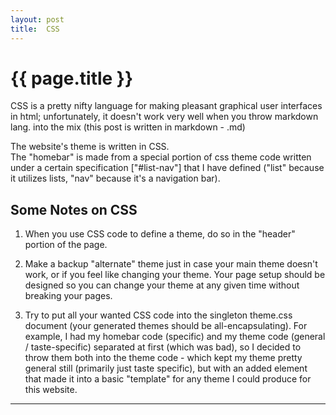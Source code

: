 ```yaml
---
layout: post
title:  CSS
---
```


{{ page.title }}
================

CSS is a pretty nifty language for making pleasant graphical user interfaces in html; unfortunately,
it doesn't work very well when you throw markdown lang. into the mix (this post is written in markdown - .md)

The website's theme is written in CSS.  
The "homebar" is made from a special portion of css theme code written under a certain specification ["#list-nav"] 
that I have defined ("list" because it utilizes lists, "nav" because it's a navigation bar).  

Some Notes on CSS
-----------------
1. When you use CSS code to define a theme, do so in the "header" portion of the page.

2. Make a backup "alternate" theme just in case your main theme doesn't work, or if you feel like changing your theme.
   Your page setup should be designed so you can change your theme at any given time without breaking your pages.
   
3. Try to put all your wanted CSS code into the singleton theme.css document (your generated themes should be all-encapsulating).
   For example, I had my homebar code (specific) and my theme code (general / taste-specific) separated at first (which was bad),
   so I decided to throw them both into the theme code - which kept my theme pretty general still (primarily just taste specific),
   but with an added element that made it into a basic "template" for any theme I could produce for this website.

---
